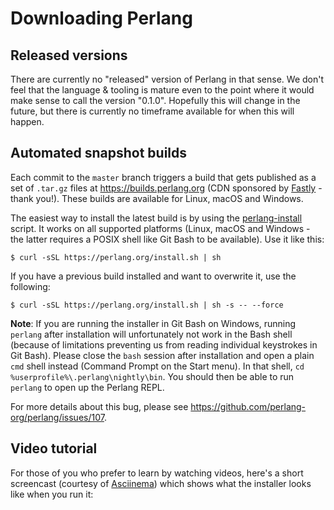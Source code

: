 # Downloading Perlang

## Released versions

There are currently no "released" version of Perlang in that sense. We don't feel that the language & tooling is mature even to the point where it would make sense to call the version "0.1.0". Hopefully this will change in the future, but there is currently no timeframe available for when this will happen.

## Automated snapshot builds

Each commit to the `master` branch triggers a build that gets published as a set of `.tar.gz` files at https://builds.perlang.org (CDN sponsored by [Fastly](https://www.fastly.com/) - thank you!). These builds are available for Linux, macOS and Windows.

The easiest way to install the latest build is by using the [perlang-install](https://github.com/perlang-org/perlang/tree/master/scripts/perlang-install) script. It works on all supported platforms (Linux, macOS and Windows - the latter requires a POSIX shell like Git Bash to be available). Use it like this:

[//]: # (Manually create Highlight.js fragments to ensure the space after the dollar sign is not selectable)

<pre><code class="lang-shell hljs"><span class="hljs-meta">$ </span><span class="bash">curl -sSL https://perlang.org/install.sh | sh</span>
</code></pre>

If you have a previous build installed and want to overwrite it, use the following:

<pre><code class="lang-shell hljs"><span class="hljs-meta">$ </span><span class="bash">curl -sSL https://perlang.org/install.sh | sh -s -- --force</span>
</code></pre>

**Note**: If you are running the installer in Git Bash on Windows, running `perlang` after installation will unfortunately not work in the Bash shell (because of limitations preventing us from reading individual keystrokes in Git Bash). Please close the `bash` session after installation and open a plain `cmd` shell instead (Command Prompt on the Start menu). In that shell, `cd %userprofile%\.perlang\nightly\bin`. You should then be able to run `perlang` to open up the Perlang REPL.

For more details about this bug, please see https://github.com/perlang-org/perlang/issues/107.

## Video tutorial

For those of you who prefer to learn by watching videos, here's a short screencast (courtesy of [Asciinema](https://asciinema.org/)) which shows what the installer looks like when you run it:

<asciinema-player cols="177" rows="28" speed="2" src="/casts/perlang-install.cast"></asciinema-player>
